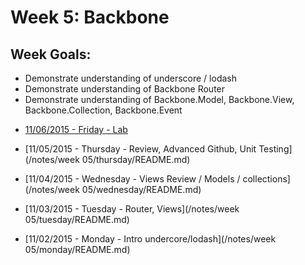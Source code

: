 # Week 5: Backbone

## Week Goals:
- Demonstrate understanding of underscore / lodash
- Demonstrate understanding of Backbone Router
- Demonstrate understanding of Backbone.Model, Backbone.View, Backbone.Collection, Backbone.Event



* [11/06/2015 - Friday - Lab](/ABOUT.md#Schedule)
* [11/05/2015 - Thursday - Review, Advanced Github, Unit Testing](/notes/week 05/thursday/README.md)
* [11/04/2015 - Wednesday - Views Review / Models / collections](/notes/week 05/wednesday/README.md)
* [11/03/2015 - Tuesday - Router, Views](/notes/week 05/tuesday/README.md)
* [11/02/2015 - Monday - Intro undercore/lodash](/notes/week 05/monday/README.md)


  <!--
  ## Homework ##
  -->
